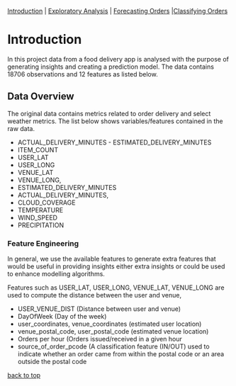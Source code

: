 [Introduction](./index.md) | [Exploratory Analysis](./assets/pages/data_exploration.md) | [Forecasting Orders](./assets/pages/order_forecasting.md) |[Classifying Orders](./assets/pages/order_classification.md)

# Introduction

In this project data from a food delivery app is analysed with the
purpose of generating insights and creating a prediction model. The
data contains 18706 observations and 12 features as listed below.

## Data Overview

The original data contains metrics related to order delivery and
select weather metrics. The list below shows variables/features
contained in the raw data.

- ACTUAL_DELIVERY_MINUTES \- ESTIMATED_DELIVERY_MINUTES
- ITEM_COUNT
- USER_LAT
- USER_LONG
- VENUE_LAT
- VENUE_LONG,
- ESTIMATED_DELIVERY_MINUTES
- ACTUAL_DELIVERY_MINUTES,
- CLOUD_COVERAGE
- TEMPERATURE
- WIND_SPEED
- PRECIPITATION

### Feature Engineering

In general, we use the available features to generate extra features
that would be useful in providing insights either extra insights or
could be used to enhance modelling algorithms.

Features such as  USER_LAT, USER_LONG, VENUE_LAT, VENUE_LONG are used to
compute the distance between the user and venue, 

- USER_VENUE_DIST (Distance between user and venue)
- DayOfWeek (Day of the week)
- user_coordinates, venue_coordinates (estimated user location)
- venue_postal_code, user_postal_code (estimated venue location)
- Orders per hour (Orders issued/received in a given hour
- source_of_order_pcode (A classification feature
  (IN/OUT) used to indicate whether an order came from within the
  postal code or an area outside the postal code

[back to top](./index.md)

